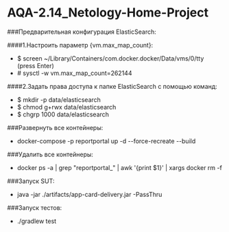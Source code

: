 # AQA-2.14_Netology-Home-Project

###Предварительная конфигурация ElasticSearch:

 ####1.Настроить параметр {vm.max_map_count}:
 - $ screen ~/Library/Containers/com.docker.docker/Data/vms/0/tty (press Enter) 
 - \# sysctl -w vm.max_map_count=262144
    
 ####2.Задать права доступа к папке ElasticSearch c помощью команд:
 - $ mkdir -p data/elasticsearch
 - $ chmod g+rwx data/elasticsearch
 - $ chgrp 1000 data/elasticsearch
 
###Развернуть все контейнеры:
 - docker-compose -p reportportal up -d --force-recreate --build
 
###Удалить все контейнеры:
 - docker ps -a | grep "reportportal_" | awk '{print $1}' | xargs docker rm -f
 
###Запуск SUT: 
  - java -jar ./artifacts/app-card-delivery.jar -PassThru

###Запуск тестов: 
 - ./gradlew test
